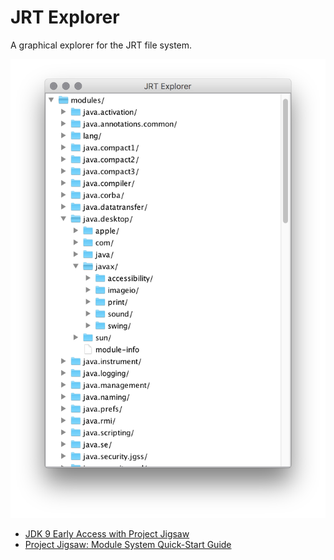 JRT Explorer
============

A graphical explorer for the JRT file system.

<img src="https://raw.githubusercontent.com/marschall/jrt-explorer/master/src/documentation/screenshot.png" width="512" height="734" alt="screenshot">

 * [JDK 9 Early Access with Project Jigsaw](https://jdk9.java.net/jigsaw/)
 * [Project Jigsaw: Module System Quick-Start Guide](http://openjdk.java.net/projects/jigsaw/quick-start)